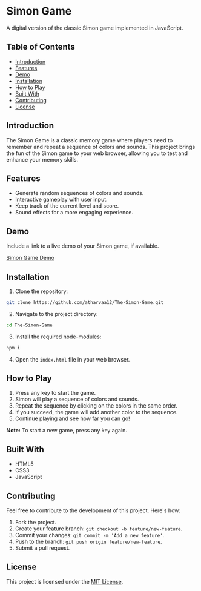 


# Simon Game

A digital version of the classic Simon game implemented in JavaScript.

## Table of Contents
- [Introduction](#introduction)
- [Features](#features)
- [Demo](#demo)
- [Installation](#installation)
- [How to Play](#how-to-play)
- [Built With](#built-with)
- [Contributing](#contributing)
- [License](#license)

## Introduction

The Simon Game is a classic memory game where players need to remember and repeat a sequence of colors and sounds. This project brings the fun of the Simon game to your web browser, allowing you to test and enhance your memory skills.

## Features

- Generate random sequences of colors and sounds.
- Interactive gameplay with user input.
- Keep track of the current level and score.
- Sound effects for a more engaging experience.

## Demo

Include a link to a live demo of your Simon game, if available.

[Simon Game Demo](https://atharvaa12.github.io/The-Simon-Game/)

## Installation

1. Clone the repository:

```bash
git clone https://github.com/atharvaa12/The-Simon-Game.git
```

2. Navigate to the project directory:

```bash
cd The-Simon-Game
```
3. Install the required node-modules:
  ```bash
npm i
```
4. Open the `index.html` file in your web browser.

## How to Play

1. Press any key to start the game.
2. Simon will play a sequence of colors and sounds.
3. Repeat the sequence by clicking on the colors in the same order.
4. If you succeed, the game will add another color to the sequence.
5. Continue playing and see how far you can go!

**Note:** To start a new game, press any key again.

## Built With

- HTML5
- CSS3
- JavaScript

## Contributing

Feel free to contribute to the development of this project. Here's how:

1. Fork the project.
2. Create your feature branch: `git checkout -b feature/new-feature`.
3. Commit your changes: `git commit -m 'Add a new feature'`.
4. Push to the branch: `git push origin feature/new-feature`.
5. Submit a pull request.

## License

This project is licensed under the [MIT License](LICENSE).
